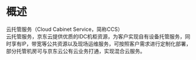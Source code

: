 # 概述 
云托管服务（Cloud Cabinet Service，简称CCS）<br />
云托管服务，京东云提供优质的IDC机柜资源，为客户实现自有设备托管服务，同时享有IP，带宽等公共资源以及现场运维服务，可按照客户需求进行定制化部署，部分托管机房可与京东云公有云业务打通，实现混合云服务。
